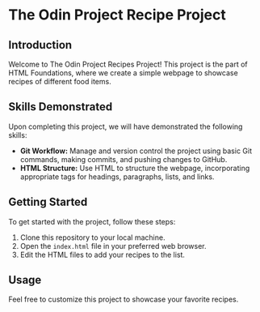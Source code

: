 # The Odin Project Recipe Project

## Introduction

Welcome to The Odin Project Recipes Project!
This project is the part of HTML Foundations, where we create a simple webpage to showcase recipes of different food items.

## Skills Demonstrated

Upon completing this project, we will have demonstrated the following skills:

- **Git Workflow:** Manage and version control the project using basic Git commands, making commits, and pushing changes to GitHub.
- **HTML Structure:** Use HTML to structure the webpage, incorporating appropriate tags for headings, paragraphs, lists, and links.

## Getting Started

To get started with the project, follow these steps:

1. Clone this repository to your local machine.
2. Open the `index.html` file in your preferred web browser.
3. Edit the HTML files to add your recipes to the list.

## Usage

Feel free to customize this project to showcase your favorite recipes.
